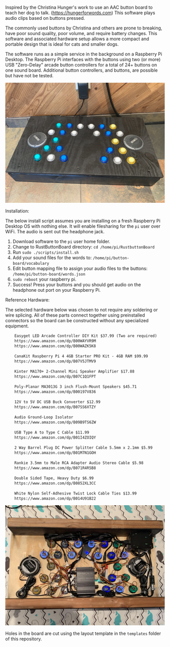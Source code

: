 
Inspired by the Christina Hunger's work to use an AAC button board to teach her dog to talk. (https://hungerforwords.com) This software plays audio clips based on buttons pressed. 

The commonly used buttons by Christina and others are prone to breaking, have poor sound quality, poor volume, and require battery changes. This software and associated hardware setup allows a more compact and portable design that is ideal for cats and smaller dogs. 

The software runs as a simple service in the background on a Raspberry Pi Desktop. The Raspberry Pi interfaces with the buttons using two (or more) USB "Zero-Delay" arcade button controllers for a total of 24+ buttons on one sound board. Additional button controllers, and buttons, are possible but have not be tested. 

![Button Board Prototype](images/board-front.jpg?raw=true "Button Board Prototype")

Installation:

The below install script assumes you are installing on a fresh Raspberry Pi Desktop OS with nothing else. It will enable filesharing for the `pi` user over WiFi. The audio is sent out the headphone jack.

   1. Download software to the `pi` user home folder.
   2. Change to RustButtonBoard directory: `cd /home/pi/RustbuttonBoard`
   3. Run `sudo ./scripts/install.sh`
   4. Add your sound files for the words to: `/home/pi/button-board/vocabulary`
   5. Edit button mapping file to assign your audio files to the buttons: `/home/pi/button-board/words.json`
   6. `sudo reboot` your raspberry pi.
   7. Success! Press your buttons and you should get audio on the headphone out port on your Raspberry Pi.


Reference Hardware:

The selected hardware below was chosen to not require any soldering or wire splicing. All of these parts connect together using preinstalled connectors so the board can be constructed without any specialized equipment. 

        Easyget LED Arcade Controller DIY Kit $37.99 (Two are required)
        https://www.amazon.com/dp/B00WAYVR9M
        https://www.amazon.com/dp/B00WAZK5K8

        CanaKit Raspberry Pi 4 4GB Starter PRO Kit - 4GB RAM $99.99	
        https://www.amazon.com/dp/B07V5JTMV9

        Kinter MA170+ 2-Channel Mini Speaker Amplifier $17.88
        https://www.amazon.com/dp/B07C1Q1FPT

        Poly-Planar MA3013G 3 inch Flush-Mount Speakers $45.71
        https://www.amazon.com/dp/B00197V836

        12V to 5V DC USB Buck Converter $12.99
        https://www.amazon.com/dp/B07SS6XTZY
        
        Audio Ground-Loop Isolator
        https://www.amazon.com/dp/B09B9TS6ZW

        USB Type A to Type C Cable $11.99
        https://www.amazon.com/dp/B01I4ZOIQY

        2 Way Barrel Plug DC Power Splitter Cable 5.5mm x 2.1mm $5.99
        https://www.amazon.com/dp/B01M7N1GOH

        Rankie 3.5mm to Male RCA Adapter Audio Stereo Cable $5.98
        https://www.amazon.com/dp/B071R4R5B8

        Double Sided Tape, Heavy Duty $6.99	
        https://www.amazon.com/dp/B0852XL3CC

        White Nylon Self-Adhesive Twist Lock Cable Ties $13.99
        https://www.amazon.com/dp/B014U91B22

![Button Board Prototype Wiring](images/board-back.jpg?raw=true "Button Board Prototype Wiring")

Holes in the board are cut using the layout template in the `templates` folder of this repository. 
